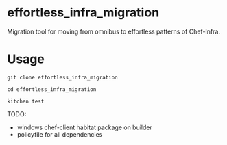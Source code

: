 # effortless_infra_migration

Migration tool for moving from omnibus to effortless patterns of Chef-Infra.

# Usage

```
git clone effortless_infra_migration

cd effortless_infra_migration

kitchen test
```


TODO:

* windows chef-client habitat package on builder
* policyfile for all dependencies
